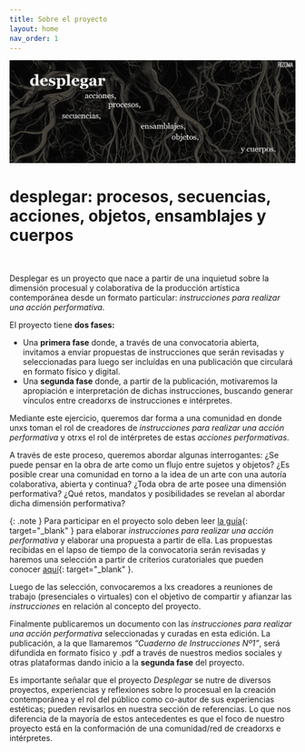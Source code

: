 ```yaml
---
title: Sobre el proyecto
layout: home
nav_order: 1
---
```


![](/Ban.png)

# **desplegar: procesos, secuencias, acciones, objetos, ensamblajes y cuerpos** 
<br />

Desplegar es un proyecto que nace a partir de una inquietud sobre la dimensión procesual y colaborativa de la producción artística contemporánea desde un formato particular: _instrucciones para realizar una acción performativa_. 

El proyecto tiene **dos fases:**

- Una **primera fase** donde, a través de una convocatoria abierta, invitamos a enviar propuestas de instrucciones que serán revisadas y seleccionadas para luego ser incluídas en una publicación que circulará en formato físico y digital.
- Una **segunda fase** donde, a partir de la publicación, motivaremos la apropiación e interpretación de dichas instrucciones, buscando generar vínculos entre creadorxs de instrucciones e intérpretes. 

Mediante este ejercicio, queremos dar forma a una comunidad en donde unxs toman el rol de creadores de _instrucciones para realizar una acción performativa_ y otrxs el rol de intérpretes de estas _acciones performativas_.

A través de este proceso, queremos abordar algunas interrogantes: ¿Se puede pensar en la obra de arte como un flujo entre sujetos y objetos? ¿Es posible crear una comunidad en torno a la idea de un arte con una autoría colaborativa, abierta y continua? ¿Toda obra de arte posee una dimensión performativa? ¿Qué retos, mandatos y posibilidades se revelan al abordar dicha dimensión performativa?

{: .note } Para participar en el proyecto solo deben leer [la guía](https://desplegar.info/instrucciones.html){: target="_blank" } para elaborar _instrucciones para realizar una acción performativa_ y elaborar una propuesta a partir de ella. Las propuestas recibidas en el lapso de tiempo de la convocatoria serán revisadas y haremos una selección a partir de criterios curatoriales que pueden conocer [aquí](https://desplegar.info/curatorial.html){: target="_blank" }.

Luego de las selección, convocaremos a lxs creadores a reuniones de trabajo (presenciales o virtuales) con el objetivo de compartir y afianzar las _instrucciones_ en relación al concepto del proyecto. 

Finalmente publicaremos un documento con las _instrucciones para realizar una acción performativa_ seleccionadas y curadas en esta edición. La publicación, a la que llamaremos _“Cuaderno de Instrucciones Nº1”_, será difundida en formato físico y .pdf a través de nuestros medios sociales y otras plataformas dando inicio a la **segunda fase** del proyecto. 

Es importante señalar que el proyecto _Desplegar_ se nutre de diversos proyectos, experiencias y reflexiones sobre lo procesual en la creación contemporánea y el rol del público como co-autor de sus experiencias estéticas; pueden revisarlos en nuestra sección de referencias. Lo que nos diferencia de la mayoría de estos antecedentes es que el foco de nuestro proyecto está en la conformación de una comunidad/red de creadorxs e intérpretes.




<!-- Google tag (gtag.js) -->
<script async src="https://www.googletagmanager.com/gtag/js?id=G-G12W09S1N3"></script>
<script>
  window.dataLayer = window.dataLayer || [];
  function gtag(){dataLayer.push(arguments);}
  gtag('js', new Date());

  gtag('config', 'G-G12W09S1N3');
</script>
